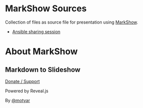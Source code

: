 # MarkShow Sources

Collection of files as source file for presentation using [MarkShow](https://mark.show/).

- [Ansible sharing session](https://mark.show/https://raw.githubusercontent.com/prasetiyohadi/mark-show-src/main/ansible-for-iac.md#/)

# About MarkShow 
## Markdown to Slideshow
[Donate / Support](https://www.paypal.com/paypalme/motyar/5)

Powered by Reveal.js 

By [@motyar](https://twitter.com/motyar)
